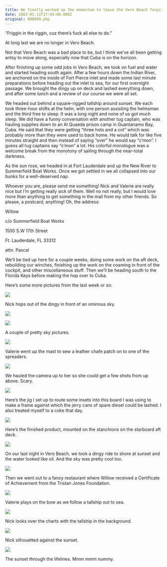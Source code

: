 ```yaml
---
title: We finally worked up the momentum to leave the Vero Beach Tarpits and headed south, experiencing our first overnight passage at sea
date: 2002-01-11T17:54:00.000Z
original: 000099.php
---
```


“Friggin in the riggin, cuz there’s fuck all else to do.”

At long last we are no longer in Vero Beach.

Not that Vero Beach was a bad place to be, but I think we’ve all been getting antsy to move along, especially now that Cuba is on the horizon.

After finishing up some odd jobs in Vero Beach, we took on fuel and water and started heading south again. After a few hours down the Indian River, we anchored on the inside of Fort Pierce inlet and made some last minute preparations before heading out the inlet to sea, for our first overnight passage. We brought the dingy up on deck and lashed everything down, and after some lunch and a review of our course we were all set.

We headed out behind a square-rigged tallship around sunset. We each took three-hour shifts at the helm, with one person assisting the helmsman and the third free to sleep. It was a long night and none of us got much sleep. We did have a funny conversation with another tug captain, who was hauling supplies down to an Al Quaeda prison camp in Guantanamo Bay, Cuba. He said that they were getting “three hots and a cot” which was probably more than they were used to back home. He would talk for like five minutes straight and then instead of saying “over” he would say “c’mon”. I guess all tug captains say “c’mon” a lot. His colorful monologue was a welcome break from the monotony of sailing through the near-total darkness.

As the sun rose, we headed in at Fort Lauderdale and up the New River to Summerfield Boat Works. Once we got settled in we all collapsed into our bunks for a well-deserved nap.

Whoever you are, please send me something! Nick and Valerie are really nice but I’m getting really sick of them. Well no not really, but I would love more than anything to get something in the mail from my other friends. So please, a postcard, anything! Oh, the address:

Willow

c/o Summerfield Boat Works

1500 S.W 17th Street

Ft. Lauderdale, FL 33312

attn. Pascal

We’ll be tied up here for a couple weeks, doing some work on the aft deck, rebuilding our winches, finishing up the work on the coaming in front of the cockpit, and other miscellaneous stuff. Then we’ll be heading south to the Florida Keys before making the hop over to Cuba.

Here’s some more pictures from the last week or so:

<p class="polaroid" style="--deg: -2deg"><img src="./nick-dingy-clouds.jpg" /></p>
Nick hops out of the dingy in front of an ominous sky.

<p class="polaroid" style="--deg: -2deg"><img src="./prettysky-01.jpg" /></p>

<p class="polaroid" style="--deg: -2deg"><img src="./prettysky-02.jpg" /></p>
A couple of pretty sky pictures.

<p class="polaroid" style="--deg: -2deg"><img src="./val-intherigging.jpg" /></p>
Valerie went up the mast to sew a leather chafe patch on to one of the spreaders.

<p class="polaroid" style="--deg: -2deg"><img src="./viewfromuphere.jpg" /></p>
We hauled the camera up to her so she could get a few shots from up above. Scary.

<p class="polaroid" style="--deg: -2deg"><img src="./thejig.jpg" /></p>
Here’s the jig I set up to route some insets into this board I was using to make a frame against which the jerry cans of spare diesel could be lashed. I also treated myself to a coke that day.

<p class="polaroid" style="--deg: -2deg"><img src="./diesel-board.jpg" /></p>
Here’s the finished product, mounted on the stanchions on the starboard aft deck.

<p class="polaroid" style="--deg: -2deg"><img src="./dingy-ripples.jpg" /></p>
On our last night in Vero Beach, we took a dingy ride to shore at sunset and the water looked like oil. And the sky was pretty cool too.

<p class="polaroid" style="--deg: -2deg"><img src="./certificateofachievement.jpg" /></p>
Then we went out to a fancy restaurant where Willow received a Certificate of Achievement from the Tristan Jones Foundation.

<p class="polaroid" style="--deg: -2deg"><img src="./val-tallship.jpg" /></p>
Valerie plays on the bow as we follow a tallship out to sea.

<p class="polaroid" style="--deg: -2deg"><img src="./nick-tallship.jpg" /></p>
Nick looks over the charts with the tallship in the background.

<p class="polaroid" style="--deg: -2deg"><img src="./nick-sunset.jpg" /></p>
Nick silhouetted against the sunset.

<p class="polaroid" style="--deg: -2deg"><img src="./sunset-lifelines.jpg" /></p>
The sunset through the lifelines. Mmm mmm nummy.










